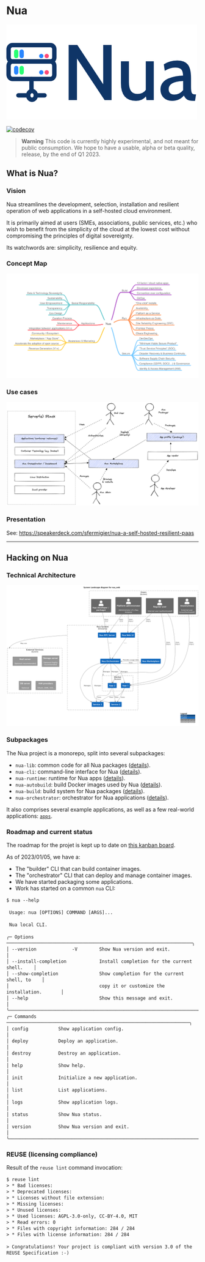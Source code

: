 # Nua

<img src="./doc/assets/logo.png" alt="logo nua">

[![codecov](https://codecov.io/github/abilian/nua/branch/main/graph/badge.svg?token=0PCZNVDRE8)](https://codecov.io/github/abilian/nua)

> **Warning**
> This code is currently highly experimental, and not meant for public consumption.
> We hope to have a usable, alpha or beta quality, release, by the end of Q1 2023.

## What is Nua?

### Vision

Nua streamlines the development, selection, installation and resilient operation of web applications in a self-hosted cloud environment.

It is primarily aimed at users (SMEs, associations, public services, etc.) who wish to benefit from the simplicity of the cloud at the lowest cost without compromising the principles of digital sovereignty.

Its watchwords are: simplicity, resilience and equity.

### Concept Map

<img src="./doc/src/diagrams/mindmaps/Nua Concept Map.png" alt="concept map">

### Use cases

<img src="./doc/src/diagrams/others/Nua use cases.png" alt="use cases">

### Presentation

See: <https://speakerdeck.com/sfermigier/nua-a-self-hosted-resilient-paas>

----

## Hacking on Nua

### Technical Architecture

<img src="./doc/src/diagrams/c4/level1.png" alt="architecture">

### Subpackages

The Nua project is a monorepo, split into several subpackages:

- `nua-lib`: common code for all Nua packages ([details](./nua-lib/README.md)).
- `nua-cli`: command-line interface for Nua  ([details](./nua-cli/README.md)).
- `nua-runtime`: runtime for Nua apps  ([details](./nua-runtime/README.md)).
- `nua-autobuild`: build Docker images used by Nua  ([details](./nua-autobuild/README.md)).
- `nua-build`: build system for Nua packages  ([details](./nua-build/README.md)).
- `nua-orchestrator`: orchestrator for Nua applications  ([details](./nua-orchestrator/README.md)).

It also comprises several example applications, as well as a few real-world applications: [`apps`](./apps).

### Roadmap and current status

The roadmap for the projet is kept up to date on [this kanban board](https://github.com/abilian/nua/projects/1).

As of 2023/01/05, we have a:

- The "builder" CLI that can build container images.
- The "orchestrator" CLI that can deploy and manage container images.
- We have started packaging some applications.
- Work has started on a common `nua` CLI:

```
$ nua --help

 Usage: nua [OPTIONS] COMMAND [ARGS]...

 Nua local CLI.

╭─ Options ────────────────────────────────────────────────────────────────────╮
│ --version             -V        Show Nua version and exit.                   │
│ --install-completion            Install completion for the current shell.    │
│ --show-completion               Show completion for the current shell, to    │
│                                 copy it or customize the installation.       │
│ --help                          Show this message and exit.                  │
╰──────────────────────────────────────────────────────────────────────────────╯
╭─ Commands ───────────────────────────────────────────────────────────────────╮
│ config           Show application config.                                    │
│ deploy           Deploy an application.                                      │
│ destroy          Destroy an application.                                     │
│ help             Show help.                                                  │
│ init             Initialize a new application.                               │
│ list             List applications.                                          │
│ logs             Show application logs.                                      │
│ status           Show Nua status.                                            │
│ version          Show Nua version and exit.                                  │
╰──────────────────────────────────────────────────────────────────────────────╯
```

### REUSE (licensing compliance)

Result of the `reuse lint` command invocation:

```
$ reuse lint
> * Bad licenses:
> * Deprecated licenses:
> * Licenses without file extension:
> * Missing licenses:
> * Unused licenses:
> * Used licenses: AGPL-3.0-only, CC-BY-4.0, MIT
> * Read errors: 0
> * Files with copyright information: 284 / 284
> * Files with license information: 284 / 284

> Congratulations! Your project is compliant with version 3.0 of the REUSE Specification :-)
```
